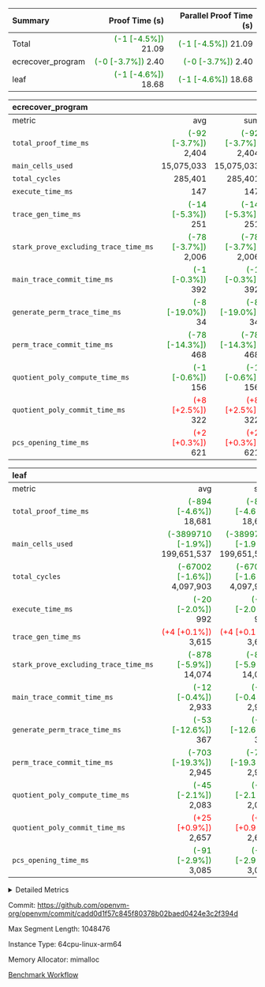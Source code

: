 | Summary | Proof Time (s) | Parallel Proof Time (s) |
|:---|---:|---:|
| Total | <span style='color: green'>(-1 [-4.5%])</span> 21.09 | <span style='color: green'>(-1 [-4.5%])</span> 21.09 |
| ecrecover_program | <span style='color: green'>(-0 [-3.7%])</span> 2.40 | <span style='color: green'>(-0 [-3.7%])</span> 2.40 |
| leaf | <span style='color: green'>(-1 [-4.6%])</span> 18.68 | <span style='color: green'>(-1 [-4.6%])</span> 18.68 |


| ecrecover_program |||||
|:---|---:|---:|---:|---:|
|metric|avg|sum|max|min|
| `total_proof_time_ms ` | <span style='color: green'>(-92 [-3.7%])</span> 2,404 | <span style='color: green'>(-92 [-3.7%])</span> 2,404 | <span style='color: green'>(-92 [-3.7%])</span> 2,404 | <span style='color: green'>(-92 [-3.7%])</span> 2,404 |
| `main_cells_used     ` |  15,075,033 |  15,075,033 |  15,075,033 |  15,075,033 |
| `total_cycles        ` |  285,401 |  285,401 |  285,401 |  285,401 |
| `execute_time_ms     ` |  147 |  147 |  147 |  147 |
| `trace_gen_time_ms   ` | <span style='color: green'>(-14 [-5.3%])</span> 251 | <span style='color: green'>(-14 [-5.3%])</span> 251 | <span style='color: green'>(-14 [-5.3%])</span> 251 | <span style='color: green'>(-14 [-5.3%])</span> 251 |
| `stark_prove_excluding_trace_time_ms` | <span style='color: green'>(-78 [-3.7%])</span> 2,006 | <span style='color: green'>(-78 [-3.7%])</span> 2,006 | <span style='color: green'>(-78 [-3.7%])</span> 2,006 | <span style='color: green'>(-78 [-3.7%])</span> 2,006 |
| `main_trace_commit_time_ms` | <span style='color: green'>(-1 [-0.3%])</span> 392 | <span style='color: green'>(-1 [-0.3%])</span> 392 | <span style='color: green'>(-1 [-0.3%])</span> 392 | <span style='color: green'>(-1 [-0.3%])</span> 392 |
| `generate_perm_trace_time_ms` | <span style='color: green'>(-8 [-19.0%])</span> 34 | <span style='color: green'>(-8 [-19.0%])</span> 34 | <span style='color: green'>(-8 [-19.0%])</span> 34 | <span style='color: green'>(-8 [-19.0%])</span> 34 |
| `perm_trace_commit_time_ms` | <span style='color: green'>(-78 [-14.3%])</span> 468 | <span style='color: green'>(-78 [-14.3%])</span> 468 | <span style='color: green'>(-78 [-14.3%])</span> 468 | <span style='color: green'>(-78 [-14.3%])</span> 468 |
| `quotient_poly_compute_time_ms` | <span style='color: green'>(-1 [-0.6%])</span> 156 | <span style='color: green'>(-1 [-0.6%])</span> 156 | <span style='color: green'>(-1 [-0.6%])</span> 156 | <span style='color: green'>(-1 [-0.6%])</span> 156 |
| `quotient_poly_commit_time_ms` | <span style='color: red'>(+8 [+2.5%])</span> 322 | <span style='color: red'>(+8 [+2.5%])</span> 322 | <span style='color: red'>(+8 [+2.5%])</span> 322 | <span style='color: red'>(+8 [+2.5%])</span> 322 |
| `pcs_opening_time_ms ` | <span style='color: red'>(+2 [+0.3%])</span> 621 | <span style='color: red'>(+2 [+0.3%])</span> 621 | <span style='color: red'>(+2 [+0.3%])</span> 621 | <span style='color: red'>(+2 [+0.3%])</span> 621 |

| leaf |||||
|:---|---:|---:|---:|---:|
|metric|avg|sum|max|min|
| `total_proof_time_ms ` | <span style='color: green'>(-894 [-4.6%])</span> 18,681 | <span style='color: green'>(-894 [-4.6%])</span> 18,681 | <span style='color: green'>(-894 [-4.6%])</span> 18,681 | <span style='color: green'>(-894 [-4.6%])</span> 18,681 |
| `main_cells_used     ` | <span style='color: green'>(-3899710 [-1.9%])</span> 199,651,537 | <span style='color: green'>(-3899710 [-1.9%])</span> 199,651,537 | <span style='color: green'>(-3899710 [-1.9%])</span> 199,651,537 | <span style='color: green'>(-3899710 [-1.9%])</span> 199,651,537 |
| `total_cycles        ` | <span style='color: green'>(-67002 [-1.6%])</span> 4,097,903 | <span style='color: green'>(-67002 [-1.6%])</span> 4,097,903 | <span style='color: green'>(-67002 [-1.6%])</span> 4,097,903 | <span style='color: green'>(-67002 [-1.6%])</span> 4,097,903 |
| `execute_time_ms     ` | <span style='color: green'>(-20 [-2.0%])</span> 992 | <span style='color: green'>(-20 [-2.0%])</span> 992 | <span style='color: green'>(-20 [-2.0%])</span> 992 | <span style='color: green'>(-20 [-2.0%])</span> 992 |
| `trace_gen_time_ms   ` | <span style='color: red'>(+4 [+0.1%])</span> 3,615 | <span style='color: red'>(+4 [+0.1%])</span> 3,615 | <span style='color: red'>(+4 [+0.1%])</span> 3,615 | <span style='color: red'>(+4 [+0.1%])</span> 3,615 |
| `stark_prove_excluding_trace_time_ms` | <span style='color: green'>(-878 [-5.9%])</span> 14,074 | <span style='color: green'>(-878 [-5.9%])</span> 14,074 | <span style='color: green'>(-878 [-5.9%])</span> 14,074 | <span style='color: green'>(-878 [-5.9%])</span> 14,074 |
| `main_trace_commit_time_ms` | <span style='color: green'>(-12 [-0.4%])</span> 2,933 | <span style='color: green'>(-12 [-0.4%])</span> 2,933 | <span style='color: green'>(-12 [-0.4%])</span> 2,933 | <span style='color: green'>(-12 [-0.4%])</span> 2,933 |
| `generate_perm_trace_time_ms` | <span style='color: green'>(-53 [-12.6%])</span> 367 | <span style='color: green'>(-53 [-12.6%])</span> 367 | <span style='color: green'>(-53 [-12.6%])</span> 367 | <span style='color: green'>(-53 [-12.6%])</span> 367 |
| `perm_trace_commit_time_ms` | <span style='color: green'>(-703 [-19.3%])</span> 2,945 | <span style='color: green'>(-703 [-19.3%])</span> 2,945 | <span style='color: green'>(-703 [-19.3%])</span> 2,945 | <span style='color: green'>(-703 [-19.3%])</span> 2,945 |
| `quotient_poly_compute_time_ms` | <span style='color: green'>(-45 [-2.1%])</span> 2,083 | <span style='color: green'>(-45 [-2.1%])</span> 2,083 | <span style='color: green'>(-45 [-2.1%])</span> 2,083 | <span style='color: green'>(-45 [-2.1%])</span> 2,083 |
| `quotient_poly_commit_time_ms` | <span style='color: red'>(+25 [+0.9%])</span> 2,657 | <span style='color: red'>(+25 [+0.9%])</span> 2,657 | <span style='color: red'>(+25 [+0.9%])</span> 2,657 | <span style='color: red'>(+25 [+0.9%])</span> 2,657 |
| `pcs_opening_time_ms ` | <span style='color: green'>(-91 [-2.9%])</span> 3,085 | <span style='color: green'>(-91 [-2.9%])</span> 3,085 | <span style='color: green'>(-91 [-2.9%])</span> 3,085 | <span style='color: green'>(-91 [-2.9%])</span> 3,085 |



<details>
<summary>Detailed Metrics</summary>

| group | num_segments | keygen_time_ms | commit_exe_time_ms |
| --- | --- | --- | --- |
| ecrecover_program | 1 | 1,180 | 11 | 

| group | air_name | quotient_deg | interactions | constraints |
| --- | --- | --- | --- | --- |
| ecrecover_program | AccessAdapterAir<16> | 2 | 5 | 12 | 
| ecrecover_program | AccessAdapterAir<2> | 2 | 5 | 12 | 
| ecrecover_program | AccessAdapterAir<32> | 2 | 5 | 12 | 
| ecrecover_program | AccessAdapterAir<4> | 2 | 5 | 12 | 
| ecrecover_program | AccessAdapterAir<64> | 2 | 5 | 12 | 
| ecrecover_program | AccessAdapterAir<8> | 2 | 5 | 12 | 
| ecrecover_program | BitwiseOperationLookupAir<8> | 2 | 2 | 4 | 
| ecrecover_program | KeccakVmAir | 2 | 321 | 4,513 | 
| ecrecover_program | MemoryMerkleAir<8> | 2 | 4 | 39 | 
| ecrecover_program | PersistentBoundaryAir<8> | 2 | 3 | 6 | 
| ecrecover_program | PhantomAir | 2 | 3 | 5 | 
| ecrecover_program | Poseidon2PeripheryAir<BabyBearParameters>, 1> | 2 | 1 | 286 | 
| ecrecover_program | ProgramAir | 1 | 1 | 4 | 
| ecrecover_program | RangeTupleCheckerAir<2> | 1 | 1 | 4 | 
| ecrecover_program | VariableRangeCheckerAir | 1 | 1 | 4 | 
| ecrecover_program | VmAirWrapper<Rv32BaseAluAdapterAir, BaseAluCoreAir<4, 8> | 2 | 19 | 36 | 
| ecrecover_program | VmAirWrapper<Rv32BaseAluAdapterAir, LessThanCoreAir<4, 8> | 2 | 17 | 39 | 
| ecrecover_program | VmAirWrapper<Rv32BaseAluAdapterAir, ShiftCoreAir<4, 8> | 2 | 23 | 90 | 
| ecrecover_program | VmAirWrapper<Rv32BranchAdapterAir, BranchEqualCoreAir<4> | 2 | 11 | 20 | 
| ecrecover_program | VmAirWrapper<Rv32BranchAdapterAir, BranchLessThanCoreAir<4, 8> | 2 | 13 | 35 | 
| ecrecover_program | VmAirWrapper<Rv32CondRdWriteAdapterAir, Rv32JalLuiCoreAir> | 2 | 10 | 18 | 
| ecrecover_program | VmAirWrapper<Rv32HintStoreAdapterAir, Rv32HintStoreCoreAir> | 2 | 15 | 17 | 
| ecrecover_program | VmAirWrapper<Rv32IsEqualModAdapterAir<2, 1, 32, 32>, ModularIsEqualCoreAir<32, 4, 8> | 2 | 25 | 223 | 
| ecrecover_program | VmAirWrapper<Rv32JalrAdapterAir, Rv32JalrCoreAir> | 2 | 16 | 20 | 
| ecrecover_program | VmAirWrapper<Rv32LoadStoreAdapterAir, LoadSignExtendCoreAir<4, 8> | 2 | 18 | 26 | 
| ecrecover_program | VmAirWrapper<Rv32LoadStoreAdapterAir, LoadStoreCoreAir<4> | 2 | 17 | 33 | 
| ecrecover_program | VmAirWrapper<Rv32MultAdapterAir, DivRemCoreAir<4, 8> | 2 | 25 | 80 | 
| ecrecover_program | VmAirWrapper<Rv32MultAdapterAir, MulHCoreAir<4, 8> | 2 | 24 | 31 | 
| ecrecover_program | VmAirWrapper<Rv32MultAdapterAir, MultiplicationCoreAir<4, 8> | 2 | 19 | 19 | 
| ecrecover_program | VmAirWrapper<Rv32RdWriteAdapterAir, Rv32AuipcCoreAir> | 2 | 11 | 15 | 
| ecrecover_program | VmAirWrapper<Rv32VecHeapAdapterAir<1, 2, 2, 32, 32>, FieldExpressionCoreAir> | 2 | 411 | 481 | 
| ecrecover_program | VmAirWrapper<Rv32VecHeapAdapterAir<2, 1, 1, 32, 32>, FieldExpressionCoreAir> | 2 | 156 | 189 | 
| ecrecover_program | VmAirWrapper<Rv32VecHeapAdapterAir<2, 2, 2, 32, 32>, FieldExpressionCoreAir> | 2 | 422 | 456 | 
| ecrecover_program | VmConnectorAir | 2 | 3 | 9 | 
| leaf | AccessAdapterAir<2> | 4 | 5 | 11 | 
| leaf | AccessAdapterAir<4> | 4 | 5 | 11 | 
| leaf | AccessAdapterAir<8> | 4 | 5 | 11 | 
| leaf | FriReducedOpeningAir | 4 | 31 | 53 | 
| leaf | NativePoseidon2Air<BabyBearParameters>, 1> | 4 | 176 | 555 | 
| leaf | PhantomAir | 4 | 3 | 4 | 
| leaf | ProgramAir | 1 | 1 | 4 | 
| leaf | VariableRangeCheckerAir | 1 | 1 | 4 | 
| leaf | VmAirWrapper<BranchNativeAdapterAir, BranchEqualCoreAir<1> | 4 | 11 | 20 | 
| leaf | VmAirWrapper<JalNativeAdapterAir, JalCoreAir> | 4 | 7 | 6 | 
| leaf | VmAirWrapper<NativeAdapterAir<2, 0>, PublicValuesCoreAir> | 4 | 11 | 23 | 
| leaf | VmAirWrapper<NativeAdapterAir<2, 1>, FieldArithmeticCoreAir> | 4 | 15 | 23 | 
| leaf | VmAirWrapper<NativeLoadStoreAdapterAir<1>, NativeLoadStoreCoreAir<1> | 4 | 15 | 17 | 
| leaf | VmAirWrapper<NativeLoadStoreAdapterAir<4>, NativeLoadStoreCoreAir<4> | 4 | 15 | 17 | 
| leaf | VmAirWrapper<NativeVectorizedAdapterAir<4>, FieldExtensionCoreAir> | 4 | 15 | 23 | 
| leaf | VmConnectorAir | 4 | 3 | 8 | 
| leaf | VolatileBoundaryAir | 4 | 4 | 16 | 

| group | air_name | idx | rows | prep_cols | perm_cols | main_cols | cells |
| --- | --- | --- | --- | --- | --- | --- | --- |
| leaf | AccessAdapterAir<2> | 0 | 1,048,576 |  | 12 | 11 | 24,117,248 | 
| leaf | AccessAdapterAir<4> | 0 | 524,288 |  | 12 | 13 | 13,107,200 | 
| leaf | AccessAdapterAir<8> | 0 | 512 |  | 12 | 17 | 14,848 | 
| leaf | FriReducedOpeningAir | 0 | 1,048,576 |  | 36 | 26 | 65,011,712 | 
| leaf | NativePoseidon2Air<BabyBearParameters>, 1> | 0 | 131,072 |  | 216 | 399 | 80,609,280 | 
| leaf | PhantomAir | 0 | 32,768 |  | 8 | 6 | 458,752 | 
| leaf | ProgramAir | 0 | 1,048,576 |  | 8 | 10 | 18,874,368 | 
| leaf | VariableRangeCheckerAir | 0 | 262,144 | 2 | 8 | 1 | 2,359,296 | 
| leaf | VmAirWrapper<BranchNativeAdapterAir, BranchEqualCoreAir<1> | 0 | 1,048,576 |  | 16 | 23 | 40,894,464 | 
| leaf | VmAirWrapper<JalNativeAdapterAir, JalCoreAir> | 0 | 65,536 |  | 12 | 10 | 1,441,792 | 
| leaf | VmAirWrapper<NativeAdapterAir<2, 0>, PublicValuesCoreAir> | 0 | 64 |  | 16 | 23 | 2,496 | 
| leaf | VmAirWrapper<NativeAdapterAir<2, 1>, FieldArithmeticCoreAir> | 0 | 2,097,152 |  | 20 | 30 | 104,857,600 | 
| leaf | VmAirWrapper<NativeLoadStoreAdapterAir<1>, NativeLoadStoreCoreAir<1> | 0 | 1,048,576 |  | 24 | 25 | 51,380,224 | 
| leaf | VmAirWrapper<NativeLoadStoreAdapterAir<4>, NativeLoadStoreCoreAir<4> | 0 | 131,072 |  | 24 | 34 | 7,602,176 | 
| leaf | VmAirWrapper<NativeVectorizedAdapterAir<4>, FieldExtensionCoreAir> | 0 | 262,144 |  | 20 | 40 | 15,728,640 | 
| leaf | VmConnectorAir | 0 | 2 | 1 | 8 | 4 | 24 | 
| leaf | VolatileBoundaryAir | 0 | 2,097,152 |  | 8 | 11 | 39,845,888 | 

| group | air_name | segment | rows | prep_cols | perm_cols | main_cols | cells |
| --- | --- | --- | --- | --- | --- | --- | --- |
| ecrecover_program | AccessAdapterAir<16> | 0 | 16,384 |  | 16 | 25 | 671,744 | 
| ecrecover_program | AccessAdapterAir<2> | 0 | 256 |  | 16 | 11 | 6,912 | 
| ecrecover_program | AccessAdapterAir<32> | 0 | 8,192 |  | 16 | 41 | 466,944 | 
| ecrecover_program | AccessAdapterAir<4> | 0 | 128 |  | 16 | 13 | 3,712 | 
| ecrecover_program | AccessAdapterAir<8> | 0 | 32,768 |  | 16 | 17 | 1,081,344 | 
| ecrecover_program | BitwiseOperationLookupAir<8> | 0 | 65,536 | 3 | 8 | 2 | 655,360 | 
| ecrecover_program | KeccakVmAir | 0 | 128 |  | 1,056 | 3,164 | 540,160 | 
| ecrecover_program | MemoryMerkleAir<8> | 0 | 4,096 |  | 16 | 32 | 196,608 | 
| ecrecover_program | PersistentBoundaryAir<8> | 0 | 4,096 |  | 12 | 20 | 131,072 | 
| ecrecover_program | PhantomAir | 0 | 64 |  | 12 | 6 | 1,152 | 
| ecrecover_program | Poseidon2PeripheryAir<BabyBearParameters>, 1> | 0 | 4,096 |  | 8 | 300 | 1,261,568 | 
| ecrecover_program | ProgramAir | 0 | 16,384 |  | 8 | 10 | 294,912 | 
| ecrecover_program | RangeTupleCheckerAir<2> | 0 | 524,288 | 2 | 8 | 1 | 4,718,592 | 
| ecrecover_program | VariableRangeCheckerAir | 0 | 262,144 | 2 | 8 | 1 | 2,359,296 | 
| ecrecover_program | VmAirWrapper<Rv32BaseAluAdapterAir, BaseAluCoreAir<4, 8> | 0 | 131,072 |  | 52 | 36 | 11,534,336 | 
| ecrecover_program | VmAirWrapper<Rv32BaseAluAdapterAir, LessThanCoreAir<4, 8> | 0 | 2,048 |  | 40 | 37 | 157,696 | 
| ecrecover_program | VmAirWrapper<Rv32BaseAluAdapterAir, ShiftCoreAir<4, 8> | 0 | 16,384 |  | 52 | 53 | 1,720,320 | 
| ecrecover_program | VmAirWrapper<Rv32BranchAdapterAir, BranchEqualCoreAir<4> | 0 | 16,384 |  | 28 | 26 | 884,736 | 
| ecrecover_program | VmAirWrapper<Rv32BranchAdapterAir, BranchLessThanCoreAir<4, 8> | 0 | 32,768 |  | 32 | 32 | 2,097,152 | 
| ecrecover_program | VmAirWrapper<Rv32CondRdWriteAdapterAir, Rv32JalLuiCoreAir> | 0 | 8,192 |  | 28 | 18 | 376,832 | 
| ecrecover_program | VmAirWrapper<Rv32HintStoreAdapterAir, Rv32HintStoreCoreAir> | 0 | 256 |  | 36 | 26 | 15,872 | 
| ecrecover_program | VmAirWrapper<Rv32IsEqualModAdapterAir<2, 1, 32, 32>, ModularIsEqualCoreAir<32, 4, 8> | 0 | 4,096 |  | 56 | 166 | 909,312 | 
| ecrecover_program | VmAirWrapper<Rv32JalrAdapterAir, Rv32JalrCoreAir> | 0 | 8,192 |  | 36 | 28 | 524,288 | 
| ecrecover_program | VmAirWrapper<Rv32LoadStoreAdapterAir, LoadSignExtendCoreAir<4, 8> | 0 | 4,096 |  | 48 | 35 | 339,968 | 
| ecrecover_program | VmAirWrapper<Rv32LoadStoreAdapterAir, LoadStoreCoreAir<4> | 0 | 131,072 |  | 52 | 40 | 12,058,624 | 
| ecrecover_program | VmAirWrapper<Rv32MultAdapterAir, MulHCoreAir<4, 8> | 0 | 8 |  | 72 | 39 | 888 | 
| ecrecover_program | VmAirWrapper<Rv32MultAdapterAir, MultiplicationCoreAir<4, 8> | 0 | 4,096 |  | 52 | 31 | 339,968 | 
| ecrecover_program | VmAirWrapper<Rv32RdWriteAdapterAir, Rv32AuipcCoreAir> | 0 | 4,096 |  | 28 | 21 | 200,704 | 
| ecrecover_program | VmAirWrapper<Rv32VecHeapAdapterAir<1, 2, 2, 32, 32>, FieldExpressionCoreAir> | 0 | 2,048 |  | 828 | 543 | 2,807,808 | 
| ecrecover_program | VmAirWrapper<Rv32VecHeapAdapterAir<2, 1, 1, 32, 32>, FieldExpressionCoreAir> | 0 | 32 |  | 316 | 261 | 18,464 | 
| ecrecover_program | VmAirWrapper<Rv32VecHeapAdapterAir<2, 2, 2, 32, 32>, FieldExpressionCoreAir> | 0 | 1,024 |  | 848 | 619 | 1,502,208 | 
| ecrecover_program | VmConnectorAir | 0 | 2 | 1 | 12 | 4 | 32 | 

| group | idx | trace_gen_time_ms | total_proof_time_ms | total_cycles | total_cells | stark_prove_excluding_trace_time_ms | quotient_poly_compute_time_ms | quotient_poly_commit_time_ms | perm_trace_commit_time_ms | pcs_opening_time_ms | main_trace_commit_time_ms | main_cells_used | generate_perm_trace_time_ms | execute_time_ms |
| --- | --- | --- | --- | --- | --- | --- | --- | --- | --- | --- | --- | --- | --- | --- |
| leaf | 0 | 3,615 | 18,681 | 4,097,903 | 466,306,008 | 14,074 | 2,083 | 2,657 | 2,945 | 3,085 | 2,933 | 199,651,537 | 367 | 992 | 

| group | segment | trace_gen_time_ms | total_proof_time_ms | total_cycles | total_cells | stark_prove_excluding_trace_time_ms | quotient_poly_compute_time_ms | quotient_poly_commit_time_ms | perm_trace_commit_time_ms | pcs_opening_time_ms | main_trace_commit_time_ms | main_cells_used | generate_perm_trace_time_ms | execute_time_ms |
| --- | --- | --- | --- | --- | --- | --- | --- | --- | --- | --- | --- | --- | --- | --- |
| ecrecover_program | 0 | 251 | 2,404 | 285,401 | 47,898,015 | 2,006 | 156 | 322 | 468 | 621 | 392 | 15,075,033 | 34 | 147 | 

</details>


Commit: https://github.com/openvm-org/openvm/commit/cadd0d1f57c845f80378b02baed0424e3c2f394d

Max Segment Length: 1048476

Instance Type: 64cpu-linux-arm64

Memory Allocator: mimalloc

[Benchmark Workflow](https://github.com/openvm-org/openvm/actions/runs/12968961704)
